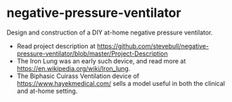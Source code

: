 # negative-pressure-ventilator
Design and construction of a DIY at-home negative pressure ventilator.
- Read project description at https://github.com/stevebull/negative-pressure-ventilator/blob/master/Project-Description
- The Iron Lung was an early such device, and read more at https://en.wikipedia.org/wiki/Iron_lung. 
- The Biphasic Cuirass Ventilation device of https://www.hayekmedical.com/ sells a model useful in both the clinical and at-home setting.
